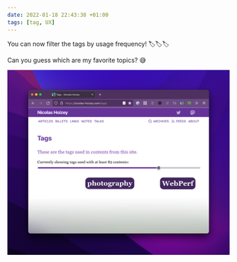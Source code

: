 ```yaml
---
date: 2022-01-18 22:43:38 +01:00
tags: [tag, UX]
---
```


You can now filter the tags by usage frequency! 🏷🏷🏷

Can you guess which are my favorite topics? 😅

![Showing my 2 favorite topics: photography and WebPerf](filtering-tags-by-frequency.png)
